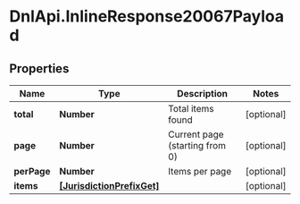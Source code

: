 # DnlApi.InlineResponse20067Payload

## Properties
Name | Type | Description | Notes
------------ | ------------- | ------------- | -------------
**total** | **Number** | Total items found | [optional] 
**page** | **Number** | Current page (starting from 0) | [optional] 
**perPage** | **Number** | Items per page | [optional] 
**items** | [**[JurisdictionPrefixGet]**](JurisdictionPrefixGet.md) |  | [optional] 


